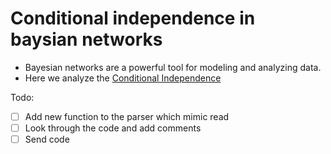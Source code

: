 # Conditional independence in baysian networks

- Bayesian networks are a powerful tool for modeling and analyzing data.
- Here we analyze the [Conditional Independence](https://en.wikipedia.org/wiki/Conditional_independence)

Todo:
- [ ] Add new function to the parser which mimic read
- [ ] Look through the code and add comments
- [ ] Send code